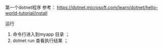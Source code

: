 第一个dotnet程序 
参考： https://dotnet.microsoft.com/learn/dotnet/hello-world-tutorial/install

运行
   1.  命令行进入到myapp 目录 ； 
   2.  dotnet run  查看执行结果 ； 